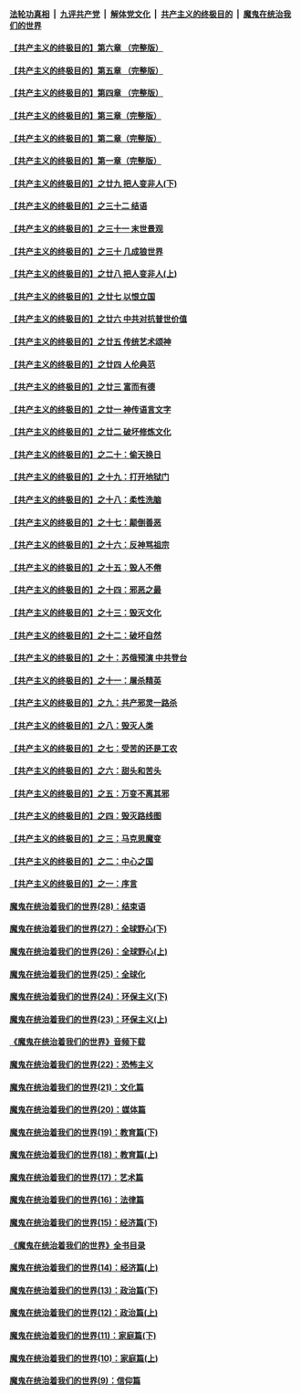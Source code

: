 

####  [法轮功真相](../../../../basic/blob/master/README.md?t=06010301) &nbsp;|&nbsp; [九评共产党](../../../../9ping.md/blob/master/README.md?t=06010301) &nbsp;|&nbsp; [解体党文化](../../../../jtdwh.md/blob/master/README.md?t=06010301)  &nbsp;|&nbsp; [共产主义的终极目的](../../../../gczydzjmd.md/blob/master/README.md?t=06010301) &nbsp;|&nbsp; [魔鬼在统治我们的世界](../../../../mgztzwmdsj.md/blob/master/README.md?t=06010301) 

#### [【共产主义的终极目的】第六章 （完整版）](../pages/nsc422/n11428913.md?t=06010301) 

#### [【共产主义的终极目的】第五章 （完整版）](../pages/nsc422/n11428912.md?t=06010301) 

#### [【共产主义的终极目的】第四章 （完整版）](../pages/nsc422/n11428907.md?t=06010301) 

#### [【共产主义的终极目的】第三章（完整版）](../pages/nsc422/n11428848.md?t=06010301) 

#### [【共产主义的终极目的】第二章（完整版）](../pages/nsc422/n11428831.md?t=06010301) 

#### [【共产主义的终极目的】第一章（完整版）](../pages/nsc422/n11417651.md?t=06010301) 

#### [【共产主义的终极目的】之廿九 把人变非人(下)](../pages/nsc422/n11344140.md?t=06010301) 

#### [【共产主义的终极目的】之三十二 结语](../pages/nsc422/n11360535.md?t=06010301) 

#### [【共产主义的终极目的】之三十一 末世景观](../pages/nsc422/n11351129.md?t=06010301) 

#### [【共产主义的终极目的】之三十 几成狼世界](../pages/nsc422/n11348280.md?t=06010301) 

#### [【共产主义的终极目的】之廿八 把人变非人(上)](../pages/nsc422/n11340492.md?t=06010301) 

#### [【共产主义的终极目的】之廿七 以恨立国](../pages/nsc422/n11336944.md?t=06010301) 

#### [【共产主义的终极目的】之廿六 中共对抗普世价值](../pages/nsc422/n11324785.md?t=06010301) 

#### [【共产主义的终极目的】之廿五 传统艺术颂神](../pages/nsc422/n11296396.md?t=06010301) 

#### [【共产主义的终极目的】之廿四 人伦典范](../pages/nsc422/n11296397.md?t=06010301) 

#### [【共产主义的终极目的】之廿三 富而有德](../pages/nsc422/n11283598.md?t=06010301) 

#### [【共产主义的终极目的】之廿一 神传语言文字](../pages/nsc422/n11263265.md?t=06010301) 

#### [【共产主义的终极目的】之廿二 破坏修炼文化](../pages/nsc422/n11245728.md?t=06010301) 

#### [【共产主义的终极目的】之二十：偷天换日](../pages/nsc422/n11238846.md?t=06010301) 

#### [【共产主义的终极目的】之十九：打开地狱门](../pages/nsc422/n11206376.md?t=06010301) 

#### [【共产主义的终极目的】之十八：柔性洗脑](../pages/nsc422/n11199994.md?t=06010301) 

#### [【共产主义的终极目的】之十七：颠倒善恶](../pages/nsc422/n11179782.md?t=06010301) 

#### [【共产主义的终极目的】之十六：反神骂祖宗](../pages/nsc422/n11166798.md?t=06010301) 

#### [【共产主义的终极目的】之十五：毁人不倦](../pages/nsc422/n11166792.md?t=06010301) 

#### [【共产主义的终极目的】之十四：邪恶之最](../pages/nsc422/n11150249.md?t=06010301) 

#### [【共产主义的终极目的】之十三：毁灭文化](../pages/nsc422/n11135227.md?t=06010301) 

#### [【共产主义的终极目的】之十二：破坏自然](../pages/nsc422/n11135214.md?t=06010301) 

#### [【共产主义的终极目的】之十：苏俄预演 中共登台](../pages/nsc422/n11118424.md?t=06010301) 

#### [【共产主义的终极目的】之十一：屠杀精英](../pages/nsc422/n11118442.md?t=06010301) 

#### [【共产主义的终极目的】之九：共产邪灵一路杀](../pages/nsc422/n11114139.md?t=06010301) 

#### [【共产主义的终极目的】之八：毁灭人类](../pages/nsc422/n11108503.md?t=06010301) 

#### [【共产主义的终极目的】之七：受苦的还是工农](../pages/nsc422/n11101809.md?t=06010301) 

#### [【共产主义的终极目的】之六：甜头和苦头](../pages/nsc422/n11096971.md?t=06010301) 

#### [【共产主义的终极目的】之五：万变不离其邪](../pages/nsc422/n11091285.md?t=06010301) 

#### [【共产主义的终极目的】之四：毁灭路线图](../pages/nsc422/n11086284.md?t=06010301) 

#### [【共产主义的终极目的】之三：马克思魔变](../pages/nsc422/n11061941.md?t=06010301) 

#### [【共产主义的终极目的】之二：中心之国](../pages/nsc422/n11047728.md?t=06010301) 

#### [【共产主义的终极目的】之一：序言](../pages/nsc422/n11086077.md?t=06010301) 

#### [魔鬼在统治着我们的世界(28)：结束语](../pages/nsc422/n10936246.md?t=06010301) 

#### [魔鬼在统治着我们的世界(27)：全球野心(下)](../pages/nsc422/n10928319.md?t=06010301) 

#### [魔鬼在统治着我们的世界(26)：全球野心(上)](../pages/nsc422/n10900318.md?t=06010301) 

#### [魔鬼在统治着我们的世界(25)：全球化](../pages/nsc422/n10788205.md?t=06010301) 

#### [魔鬼在统治着我们的世界(24)：环保主义(下)](../pages/nsc422/n10695307.md?t=06010301) 

#### [魔鬼在统治着我们的世界(23)：环保主义(上)](../pages/nsc422/n10688613.md?t=06010301) 

#### [《魔鬼在统治着我们的世界》音频下载](../pages/nsc422/n10635553.md?t=06010301) 

#### [魔鬼在统治着我们的世界(22)：恐怖主义](../pages/nsc422/n10614727.md?t=06010301) 

#### [魔鬼在统治着我们的世界(21)：文化篇](../pages/nsc422/n10597706.md?t=06010301) 

#### [魔鬼在统治着我们的世界(20)：媒体篇](../pages/nsc422/n10586579.md?t=06010301) 

#### [魔鬼在统治着我们的世界(19)：教育篇(下)](../pages/nsc422/n10564808.md?t=06010301) 

#### [魔鬼在统治着我们的世界(18)：教育篇(上)](../pages/nsc422/n10526970.md?t=06010301) 

#### [魔鬼在统治着我们的世界(17)：艺术篇](../pages/nsc422/n10499093.md?t=06010301) 

#### [魔鬼在统治着我们的世界(16)：法律篇](../pages/nsc422/n10485969.md?t=06010301) 

#### [魔鬼在统治着我们的世界(15)：经济篇(下)](../pages/nsc422/n10469975.md?t=06010301) 

#### [《魔鬼在统治着我们的世界》全书目录](../pages/nsc422/n10464261.md?t=06010301) 

#### [魔鬼在统治着我们的世界(14)：经济篇(上)](../pages/nsc422/n10457370.md?t=06010301) 

#### [魔鬼在统治着我们的世界(13)：政治篇(下)](../pages/nsc422/n10448270.md?t=06010301) 

#### [魔鬼在统治着我们的世界(12)：政治篇(上)](../pages/nsc422/n10444576.md?t=06010301) 

#### [魔鬼在统治着我们的世界(11)：家庭篇(下)](../pages/nsc422/n10440961.md?t=06010301) 

#### [魔鬼在统治着我们的世界(10)：家庭篇(上)](../pages/nsc422/n10435448.md?t=06010301) 

#### [魔鬼在统治着我们的世界(9)：信仰篇](../pages/nsc422/n10432159.md?t=06010301) 


